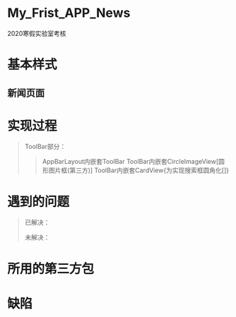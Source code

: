 # My_Frist_APP_News
2020寒假实验室考核

# 基本样式
## 新闻页面


# 实现过程
> ToolBar部分：
> > AppBarLayout内嵌套ToolBar
> > ToolBar内嵌套CircleImageView[圆形图片框(第三方)]
> > ToolBar内嵌套CardView{为实现搜索框圆角化[]}
> > 
> 
> 
> 

# 遇到的问题
> 已解决：
> > 
> >
> >
> 未解决：
> >
> >
> >

# 所用的第三方包
>
>
>
>
>
>
>

# 缺陷
>
>
>
>
>
